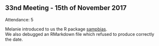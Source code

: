33nd Meeting - 15th of November 2017
----
Attendance: 5

Melanie introduced to us the R package [sampbias](https://github.com/azizka/sampbias).  
We also debugged an RMarkdown file which refused to produce correctly the date.
